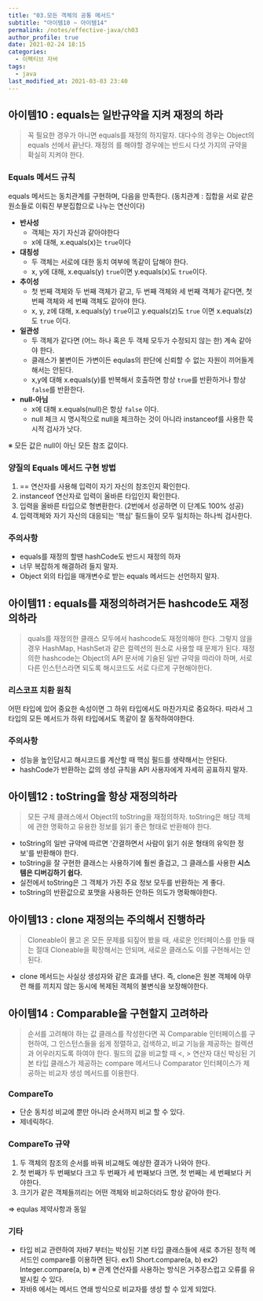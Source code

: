 ```yaml
---
title: "03.모든 객체의 공통 메서드"
subtitle: "아이템10 ~ 아이템14"
permalink: /notes/effective-java/ch03
author_profile: true
date: 2021-02-24 18:15
categories:
  - 이펙티브 자바
tags:
  - java
last_modified_at: 2021-03-03 23:40
---
```


## 아이템10 : equals는 일반규약을 지켜 재정의 하라

> 꼭 필요한 경우가 아니면 equals를 재정의 하지말자. 대다수의 경우는 Object의 equals 선에서 끝난다. 재정의 를 해야할 경우에는 반드시 다섯 가지의 규약을 확실히 지켜야 한다.

### Equals 메서드 규칙

equals 메서드는 동치관계를 구현하며, 다음을 만족한다.
(동치관계 : 집합을 서로 같은 원소들로 이뤄진 부분집합으로 나누는 연산이다)

- **반사성**
    - 객체는 자기 자신과 같아야한다
    - x에 대해, x.equals(x)는 `true`이다
- **대칭성**
    - 두 객체는 서로에 대한 동치 여부에 똑같이 답해야 한다.
    - x, y에 대해, x.equals(y) `true`이면 y.equals(x)도 `true`이다.
- **추이성**
    - 첫 번째 객체와 두 번째 객체가 같고, 두 번째 객체와 세 번째 객체가 같다면, 첫 번째 객체와 세 번째 객체도 같아야 한다.
    - x, y, z에 대해, x.equals(y) `true`이고 y.equals(z)도 `true` 이면 x.equals(z)도 `true` 이다.
- **일관성**
    - 두 객체가 같다면 (어느 하나 혹은 두 객체 모두가 수정되지 않는 한) 계속 같아야 한다.
    - 클래스가 불변이든 가변이든 equlas의 판단에 신뢰할 수 없는 자원이 끼어들게 해서는 안된다.
    - x,y에 대해 x.equals(y)를 반복해서 호출하면 항상 `true`를 반환하거나 항상 `false`를 반환한다.
- **null-아님**
    - x에 대해 x.equals(null)은 항상 `false` 이다.
    - null 체크 시 명시적으로 null을 체크하는 것이 아니라 instanceof를 사용한 묵시적 검사가 낫다.

※ 모든 값은 null이 아닌 모든 참조 값이다.

### 양질의 Equals 메서드 구현 방법

1. == 연산자를 사용해 입력이 자기 자신의 참조인지 확인한다.
2. instanceof 연산자로 입력이 올바른 타입인지 확인한다.
3. 입력을 올바른 타입으로 형변환한다. (2번에서 성공하면 이 단계도 100% 성공)
4. 입력객체와 자기 자신의 대응되는 '핵심' 필드들이 모두 일치하는 하나씩 검사한다.

### 주의사항

- equals를 재정의 할땐 hashCode도 반드시 재정의 하자
- 너무 복잡하게 해결하려 들지 말자.
- Object 외의 타입을 매개변수로 받는 equals 메서드는 선언하지 말자.

## 아이템11 : equals를 재정의하려거든 hashcode도 재정의하라

> quals를 재정의한 클래스 모두에서 hashcode도 재정의해야 한다. 그렇지 않을 경우 HashMap, HashSet과 같은 컬렉션의 원소로 사용할 때 문제가 된다.
재정의한 hashcode는 Object의 API 문서에 기술된 일반 규약을 따라야 하며, 서로 다른 인스턴스라면 되도록 해시코드도 서로 다르게 구현해야한다.

### 리스코프 치환 원칙
어떤 타입에 있어 중요한 속성이면 그 하위 타입에서도 마찬가지로 중요하다.
따라서 그 타입의 모든 메서드가 하위 타입에서도 똑같이 잘 동작하여야한다.

### 주의사항

- 성능을 높인답시고 해시코드를 계산할 때 핵심 필드를 생략해서는 안된다.
- hashCode가 반환하는 값의 생성 규칙을 API 사용자에게 자세히 공표하지 말자.

## 아이템12 : toString을 항상 재정의하라

> 모든 구체 클래스에서 Object의 toString을 재정의하자. toString은 해당 객체에 관한 명확하고 유용한 정보를 읽기 좋은 형태로 반환해야 한다.

- toString의 일반 규약에 따르면 '간결하면서 사람이 읽기 쉬운 형태의 유익한 정보'를 반환해야 한다.
- toString을 잘 구현한 클래스는 사용하기에 훨씬 즐겁고, 그 클래스를 사용한 **시스템은 디버깅하기 쉽다.**
- 실전에서 toString은 그 객체가 가진 주요 정보 모두를 반환하는 게 좋다.
- toString의 반환값으로 포맷을 사용하든 안하든 의도가 명확해야한다.

## 아이템13 : clone 재정의는 주의해서 진행하라

> Cloneable이 몰고 온 모든 문제를 되짚어 봤을 때, 새로운 인터페이스를 만들 때는 절대 Cloneable을 확장해서는 안되며, 새로운 클래스도 이를 구현해서는 안된다.

- clone 메서드는 사실상 생성자와 같은 효과를 낸다. 즉, clone은 원본 객체에 아무런 해를 끼치지 않는 동시에 복제된 객체의 불변식을 보장해야한다.

## 아이템14 : Comparable을 구현할지 고려하라

> 순서를 고려해야 하는 값 클래스를 작성한다면 꼭 Comparable 인터페이스를 구현하여, 그 인스턴스들을 쉽게 정렬하고, 검색하고, 비교 기능을 제공하는 컬렉션과 어우러지도록 하여야 한다. 
필드의 값을 비교할 때 <, > 연산자 대신 박싱된 기본 타입 클래스가 제공하는 compare 메서드나 Comparator 인터페이스가 제공하는 비교자 생성 메서드를 이용한다.

### CompareTo

- 단순 동치성 비교에 뿐만 아니라 순서까지 비교 할 수 있다.
- 제네릭하다.

### CompareTo 규약

1. 두 객체의 참조의 순서를 바꿔 비교해도 예상한 결과가 나와야 한다.
2. 첫 번째가 두 번째보다 크고 두 번째가 세 번째보다 크면, 첫 번째는 세 번째보다 커야한다.
3. 크기가 같은 객체들끼리는 어떤 객체와 비교하더라도 항상 같아야 한다.

⇒ equlas 제약사항과 동일

### 기타

- 타입 비교 관련하여 자바7 부터는 박싱된 기본 타입 클래스들에 새로 추가된 정적 메서드인 compare를 이용하면 된다. 
ex1) Short.compare(a, b)
ex2) Integer.compare(a, b)
※ 관계 연산자를 사용하는 방식은 거추장스럽고 오류를 유발시킬 수 있다.
- 자바8 에서는 메서드 연쇄 방식으로 비교자를 생성 할 수 있게 되었다.